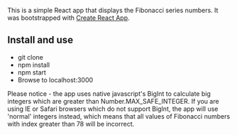 This is a simple React app that displays the Fibonacci series numbers. 
It was bootstrapped with [Create React App](https://github.com/facebook/create-react-app).

## Install and use
* git clone
* npm install
* npm start
* Browse to localhost:3000

Please notice - the app uses native javascript's BigInt to calculate big integers which are greater than Number.MAX_SAFE_INTEGER.
If you are using IE or Safari browsers which do not support BigInt, the app will use 'normal' integers instead, which means that all values of Fibonacci numbers with index greater than 78 will be incorrect. 
